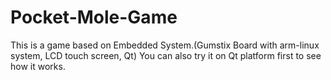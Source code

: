 # Pocket-Mole-Game
This is a game based on Embedded System.(Gumstix Board with arm-linux system, LCD touch screen, Qt)
You can also try it on Qt platform first to see how it works.
